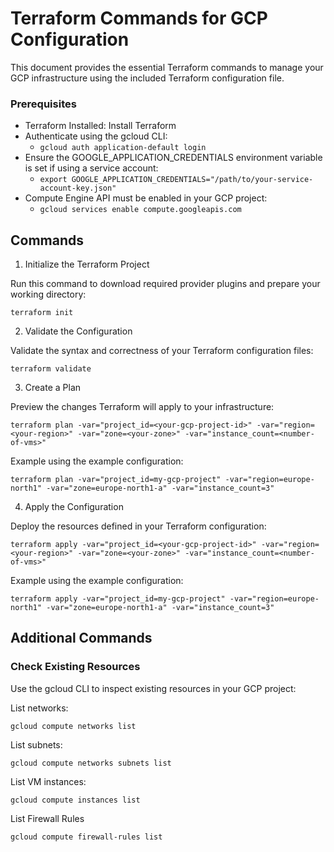 # Terraform Commands for GCP Configuration

This document provides the essential Terraform commands to manage your GCP infrastructure using the included Terraform configuration file.

### Prerequisites
- Terraform Installed: Install Terraform
- Authenticate using the gcloud CLI: 
  - ```gcloud auth application-default login``` 
- Ensure the GOOGLE_APPLICATION_CREDENTIALS environment variable is set if using a service account: 
  - ```export GOOGLE_APPLICATION_CREDENTIALS="/path/to/your-service-account-key.json"```
- Compute Engine API must be enabled in your GCP project:
  - ```gcloud services enable compute.googleapis.com```

## Commands

1. Initialize the Terraform Project

Run this command to download required provider plugins and prepare your working directory:
```
terraform init
```

2. Validate the Configuration

Validate the syntax and correctness of your Terraform configuration files:
```
terraform validate
```

3. Create a Plan

Preview the changes Terraform will apply to your infrastructure:

```
terraform plan -var="project_id=<your-gcp-project-id>" -var="region=<your-region>" -var="zone=<your-zone>" -var="instance_count=<number-of-vms>"
```

Example using the example configuration:

```
terraform plan -var="project_id=my-gcp-project" -var="region=europe-north1" -var="zone=europe-north1-a" -var="instance_count=3"
```

4. Apply the Configuration

Deploy the resources defined in your Terraform configuration:

```
terraform apply -var="project_id=<your-gcp-project-id>" -var="region=<your-region>" -var="zone=<your-zone>" -var="instance_count=<number-of-vms>"
```

Example using the example configuration:

```
terraform apply -var="project_id=my-gcp-project" -var="region=europe-north1" -var="zone=europe-north1-a" -var="instance_count=3"
```

## Additional Commands

### Check Existing Resources

Use the gcloud CLI to inspect existing resources in your GCP project:

List networks:
```
gcloud compute networks list
```

List subnets:
```
gcloud compute networks subnets list
```

List VM instances:
```
gcloud compute instances list
```

List Firewall Rules
```
gcloud compute firewall-rules list
```

